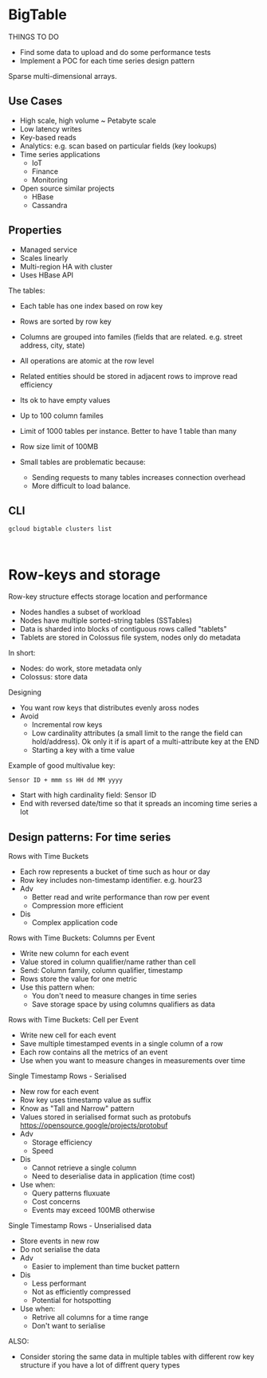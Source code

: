 # BigTable

THINGS TO DO
* Find some data to upload and do some performance tests
* Implement a POC for each time series design pattern


Sparse multi-dimensional arrays.

## Use Cases

* High scale, high volume ~ Petabyte scale
* Low latency writes
* Key-based reads
* Analytics: e.g. scan based on particular fields (key lookups)
* Time series applications
  * IoT
  * Finance
  * Monitoring
* Open source similar projects
  * HBase
  * Cassandra

## Properties

* Managed service
* Scales linearly
* Multi-region HA with cluster
* Uses HBase API

The tables:

* Each table has one index based on row key
* Rows are sorted by row key
* Columns are grouped into familes (fields that are related. e.g. street address, city, state)
* All operations are atomic at the row level
* Related entities should be stored in adjacent rows to improve read efficiency
* Its ok to have empty values

* Up to 100 column familes
* Limit of 1000 tables per instance. Better to have 1 table than many
* Row size limit of 100MB
* Small tables are problematic because:
  * Sending requests to many tables increases connection overhead
  * More difficult to load balance.

## CLI

```
gcloud bigtable clusters list



```

# Row-keys and storage

Row-key structure effects storage location and performance
* Nodes handles a subset of workload
* Nodes have multiple sorted-string tables (SSTables)
* Data is sharded into blocks of contiguous rows called "tablets"
* Tablets are stored in Colossus file system, nodes only do metadata

In short:

* Nodes: do work, store metadata only
* Colossus: store data

Designing

* You want row keys that distributes evenly aross nodes
* Avoid
  * Incremental row keys
  * Low cardinality attributes (a small limit to the range the field can hold/address). Ok only it if is apart of a multi-attribute key at the END
  * Starting a key with a time value

Example of good multivalue key:
```
Sensor ID + mmm ss HH dd MM yyyy
```
* Start with high cardinality field: Sensor ID
* End with reversed date/time so that it spreads an incoming time series a lot


## Design patterns: For time series

Rows with Time Buckets

* Each row represents a bucket of time such as hour or day
* Row key includes non-timestamp identifier. e.g. hour23
* Adv
  * Better read and write performance than row per event
  * Compression more efficient
* Dis
  * Complex application code

Rows with Time Buckets: Columns per Event

* Write new column for each event
* Value stored in column qualifier/name rather than cell
* Send: Column family, column qualifier, timestamp
* Rows store the value for one metric
* Use this pattern when:
  * You don't need to measure changes in time series
  * Save storage space by using columns qualifiers as data


Rows with Time Buckets: Cell per Event

* Write new cell for each event
* Save multiple timestamped events in a single column of a row
* Each row contains all the metrics of an event
* Use when you want to measure changes in measurements over time



Single Timestamp Rows - Serialised

* New row for each event
* Row key uses timestamp value as suffix
* Know as "Tall and Narrow" pattern
* Values stored in serialised format such as protobufs https://opensource.google/projects/protobuf
* Adv
  * Storage efficiency
  * Speed
* Dis
  * Cannot retrieve a single column
  * Need to deserialise data in application (time cost)
* Use when:
  * Query patterns fluxuate
  * Cost concerns
  * Events may exceed 100MB otherwise

Single Timestamp Rows - Unserialised data

* Store events in new row
* Do not serialise the data
* Adv
  * Easier to implement than time bucket pattern
* Dis
  * Less performant
  * Not as efficiently compressed
  * Potential for hotspotting
* Use when:
  * Retrive all columns for a time range
  * Don't want to serialise


ALSO:
* Consider storing the same data in multiple tables with different row key structure if you have a lot of diffrent query types



